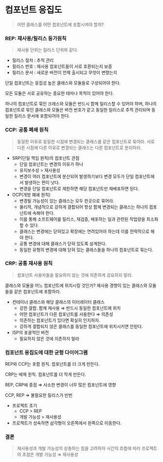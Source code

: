 # 컴포넌트 응집도

> 어떤 클래스를 어떤 컴포넌트에 포함시켜야 할까?

### REP: 재사용/릴리스 등가원칙

> 재사용 단위는 릴리스 단위와 같다.

- 릴리스 절차 : 추적 관리
- 릴리스 번호 : 재사용 컴포넌트들이 서로 호환되는지 보증
- 릴리스 문서 : 새로운 버전이 언제 출시되고 무엇이 변했는지

단일 컴포넌트는 응집성 높은 클래스와 모듈들로 구성되어야 한다.

모든 모듈은 서로 공유하는 중요한 테마나 목적이 있어야 한다.

하나의 컴포넌트로 묶인 크래스와 모듈은 반드시 함께 릴리스할 수 있어야 하며, 하나의 컴포넌트로 묶인 클래스와 모듈은 버전 번호가 같고 동일한 릴리스로 추적 관리되며 동일한 릴리스 문서에 포함되어야 한다.

### CCP: 공통 폐쇄 원칙

> 동일한 이유로 동일한 시점에 변경되는 클래스를 같은 컴포넌트로 묶어라.
> 서로 다른 시점에 다른 이유로 변경되는 클래스는 다른 컴포넌트로 분리하라.

- SRP(단일 책임 원칙)의 컴포넌트 관점
  - 단일 컴포넌트는 변경의 이유가 하나
  - 유지보수성 > 재사용성
  - 변경이 여러 컴포넌트에 분산되어 발생하기보다 변경 모두가 단일 컴포넌트에서 발생하는 편이 낫다.
  - 변경을 단일 컴포넌트로 제한하면 해당 컴포넌트만 재배포하면 된다.
- OCP(개방 폐쇄 원칙)
  - 변경될 가능성이 있는 클래스는 모두 한곳으로 묶어라.
  - 물리적, 개념적으로 강하게 결합되어 항상 함께 변경되는 클래스는 하나의 컴포넌트에 속해야 한다.
  - 이를 통해 소프트웨어를 릴리스, 재검증, 배포하는 일과 관련된 작업량을 최소화할 수 있다.
  - 클래스는 변경에는 닫혀있고 확장에는 연려있어야 하는데 이를 전략적으로 해야 한다.
  - 공통 변경에 대해 클래스가 닫혀 있도록 설계한다.
  - 동일한 유형의 변경에 대해 닫혀 있는 클래스들을 하나의 컴포넌트로 묶는다.

### CRP: 공통 재사용 원칙

> 컴포넌트 사용자들을 필요하지 않는 것에 의존하게 강요하지 말라.

클래스와 모듈을 어느 컴포넌트에 위치시킬 것인가? 재사용 경향이 있는 클래스와 모듈들을 같은 컴포넌트에 포함하라.

- 컨테이너 클래스와 해당 클래스의 이터레이터 클래스
  - 강한 결합. 함께 재사용 ⇒ 반드시 동일한 컴포넌트에 위치
  - 어떤 컴포넌트가 다른 컴포넌트를 사용한다 ⇒ 의존성
  - 의존하는 컴포넌트가 있다면 확실히 인지하자.
  - 강하게 결합되지 않은 클래스를 동일한 컴포넌트에 위치시키면 안된다.
- ISP의 포괄적인 버전
  - 필요하지 않은 것에 의존하지 말라

### 컴포넌트 응집도에 대한 균형 다이어그램

REP와 CCP는 포함 원칙. 컴포넌트를 더 크게 만든다.

CRP는 배제 원칙. 컴포넌트를 더 작게 만든다.

REP, CRP에 중점 ⇒ 사소한 변경이 너무 많은 컴포넌트에 영향

CCP, REP ⇒ 불필요한 릴리스가 빈번

- 프로젝트 초기
  - CCP > REP
  - 개발 가능성 > 재사용성
- 프로젝트가 성숙하면 삼각형이 오른쪽에서 왼쪽으로 이동한다.

### 결론

> 재사용성과 개발 가능성의 상충하는 힘을 고려하자
> 시간의 흐름에 따라 프로젝트의 초점은 개발 가능성 ⇒ 재사용성
